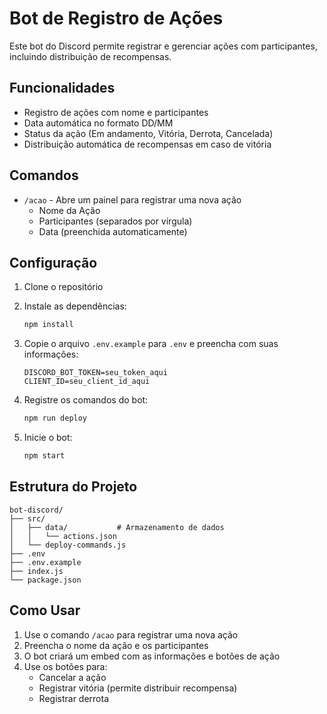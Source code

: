 # Bot de Registro de Ações

Este bot do Discord permite registrar e gerenciar ações com participantes, incluindo distribuição de recompensas.

## Funcionalidades

- Registro de ações com nome e participantes
- Data automática no formato DD/MM
- Status da ação (Em andamento, Vitória, Derrota, Cancelada)
- Distribuição automática de recompensas em caso de vitória

## Comandos

- `/acao` - Abre um painel para registrar uma nova ação
  - Nome da Ação
  - Participantes (separados por vírgula)
  - Data (preenchida automaticamente)

## Configuração

1. Clone o repositório
2. Instale as dependências:
   ```bash
   npm install
   ```

3. Copie o arquivo `.env.example` para `.env` e preencha com suas informações:
   ```
   DISCORD_BOT_TOKEN=seu_token_aqui
   CLIENT_ID=seu_client_id_aqui
   ```

4. Registre os comandos do bot:
   ```bash
   npm run deploy
   ```

5. Inicie o bot:
   ```bash
   npm start
   ```

## Estrutura do Projeto

```
bot-discord/
├── src/
│   ├── data/           # Armazenamento de dados
│   │   └── actions.json
│   └── deploy-commands.js
├── .env
├── .env.example
├── index.js
└── package.json
```

## Como Usar

1. Use o comando `/acao` para registrar uma nova ação
2. Preencha o nome da ação e os participantes
3. O bot criará um embed com as informações e botões de ação
4. Use os botões para:
   - Cancelar a ação
   - Registrar vitória (permite distribuir recompensa)
   - Registrar derrota